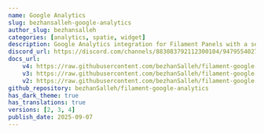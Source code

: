 ```yaml
---
name: Google Analytics
slug: bezhansalleh-google-analytics
author_slug: bezhansalleh
categories: [analytics, spatie, widget]
description: Google Analytics integration for Filament Panels with a set of widgets to display your analytics data in a beautiful way.
discord_url: https://discord.com/channels/883083792112300104/947955402732109844
docs_url: 
    v4: https://raw.githubusercontent.com/bezhanSalleh/filament-google-analytics/3.x/README.md
    v3: https://raw.githubusercontent.com/bezhanSalleh/filament-google-analytics/2.x/README.md
    v2: https://raw.githubusercontent.com/bezhanSalleh/filament-google-analytics/1.x/README.md
github_repository: bezhanSalleh/filament-google-analytics
has_dark_theme: true
has_translations: true
versions: [2, 3, 4]
publish_date: 2025-09-07
---
```

